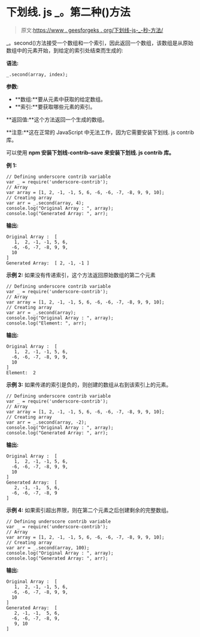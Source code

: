 # 下划线. js _。第二种()方法

> 原文:[https://www . geesforgeks . org/下划线-js-_-秒-方法/](https://www.geeksforgeeks.org/underscore-js-_-second-method/)

_。second()方法接受一个数组和一个索引，因此返回一个数组，该数组是从原始数组中的元素开始，到给定的索引处结束而生成的:

**语法:**

```
_.second(array, index);
```

**参数:**

*   **数组:**要从元素中获取的给定数组。
*   **索引:**要获取哪些元素的索引。

**返回值:**这个方法返回一个生成的数组。

**注意:**这在正常的 JavaScript 中无法工作，因为它需要安装下划线. js contrib 库。

可以使用 **npm 安装下划线-contrib–save 来安装下划线. js contrib 库。**

**例 1:**

```
// Defining underscore contrib variable
var _ = require('underscore-contrib'); 
// Array
var array = [1, 2, -1, -1, 5, 6, -6, -6, -7, -8, 9, 9, 10];
// Creating array
var arr = _.second(array, 4);
console.log("Original Array : ", array);
console.log("Generated Array: ", arr);
```

**输出:**

```
Original Array :  [
   1,  2, -1, -1, 5, 6,
  -6, -6, -7, -8, 9, 9,
  10
]
Generated Array:  [ 2, -1, -1 ]
```

**示例 2:** 如果没有传递索引，这个方法返回原始数组的第二个元素

```
// Defining underscore contrib variable
var _ = require('underscore-contrib'); 
// Array
var array = [1, 2, -1, -1, 5, 6, -6, -6, -7, -8, 9, 9, 10];
// Creating array
var arr = _.second(array);
console.log("Original Array : ", array);
console.log("Element: ", arr);
```

**输出:**

```
Original Array :  [
   1,  2, -1, -1, 5, 6,
  -6, -6, -7, -8, 9, 9,
  10
]
Element:  2
```

**示例 3:** 如果传递的索引是负的，则创建的数组从右到该索引上的元素。

```
// Defining underscore contrib variable
var _ = require('underscore-contrib'); 
// Array
var array = [1, 2, -1, -1, 5, 6, -6, -6, -7, -8, 9, 9, 10];
// Creating array
var arr = _.second(array, -2);
console.log("Original Array : ", array);
console.log("Generated Array: ", arr);
```

**输出:**

```
Original Array :  [
   1,  2, -1, -1, 5, 6,
  -6, -6, -7, -8, 9, 9,
  10
]
Generated Array:  [
   2, -1, -1,  5, 6,
  -6, -6, -7, -8, 9
]
```

**示例 4:** 如果索引超出界限，则在第二个元素之后创建剩余的完整数组。

```
// Defining underscore contrib variable
var _ = require('underscore-contrib'); 
// Array
var array = [1, 2, -1, -1, 5, 6, -6, -6, -7, -8, 9, 9, 10];
// Creating array
var arr = _.second(array, 100);
console.log("Original Array : ", array);
console.log("Generated Array: ", arr);
```

**输出:**

```
Original Array :  [
   1,  2, -1, -1, 5, 6,
  -6, -6, -7, -8, 9, 9,
  10
]
Generated Array:  [
   2, -1, -1,  5, 6,
  -6, -6, -7, -8, 9,
   9, 10
]
```